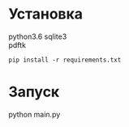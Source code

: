 Установка
==
python3.6
sqlite3  
pdftk

`pip install -r requirements.txt`

Запуск
==

python main.py

